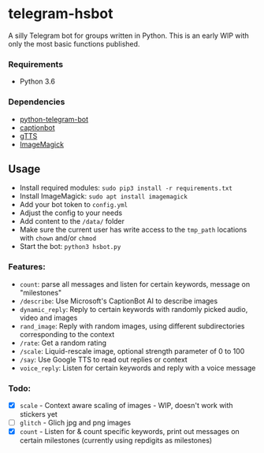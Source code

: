 # telegram-hsbot

A silly Telegram bot for groups written in Python. This is an early WIP with only the most basic functions published.

### Requirements
- Python 3.6

### Dependencies
- [python-telegram-bot](https://github.com/python-telegram-bot)
- [captionbot](https://github.com/krikunts/captionbot)
- [gTTS](https://github.com/pndurette/gTTS)
- [ImageMagick](https://imagemagick.org/)

## Usage
 - Install required modules: `sudo pip3 install -r requirements.txt`
 - Install ImageMagick: `sudo apt install imagemagick`
 - Add your bot token to `config.yml`
 - Adjust the config to your needs
 - Add content to the `/data/` folder
 - Make sure the current user has write access to the `tmp_path` locations with `chown` and/or `chmod`
 - Start the bot: `python3 hsbot.py`

### Features:
  - `count`: parse all messages and listen for certain keywords, message on "milestones"
  - `/describe`: Use Microsoft's CaptionBot AI to describe images
  - `dynamic_reply`: Reply to certain keywords with randomly picked audio, video and images
  - `rand_image`: Reply with random images, using different subdirectories corresponding to the context
  - `/rate`: Get a random rating
  - `/scale`: Liquid-rescale image, optional strength parameter of 0 to 100
  - `/say`: Use Google TTS to read out replies or context
  - `voice_reply`: Listen for certain keywords and reply with a voice message

### Todo:
- [x] `scale` - Context aware scaling of images - WIP, doesn't work with stickers yet
- [ ] `glitch` - Glich jpg and png images
- [x] `count` - Listen for & count specific keywords, print out messages on certain milestones (currently using repdigits as milestones)
